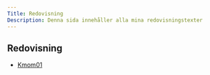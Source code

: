 ```yaml
---
Title: Redovisning
Description: Denna sida innehåller alla mina redovisningstexter
---
```


Redovisning
-----------
* [Kmom01](report/kmom01)
